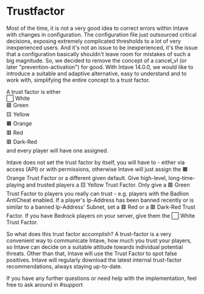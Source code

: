 # Trustfactor

Most of the time, it is not a very good idea to correct errors within Intave with changes in configuration.
The configuration file just outsourced critical decisions, exposing extremely complicated thresholds to a lot of very inexperienced users. 
And it's not an issue to be inexperienced, it's the issue that a configuration basically shouldn't leave room for mistakes of such a big magnitude. 
So, we decided to remove the concept of a cancel_vl (or later "prevention-activation") for good.
With Intave 14.0.0, we would like to introduce a suitable and adaptive alternative, easy to understand and to work with, simplifying the entire concept to a trust factor.

A trust factor is either<br>
:white_large_square: White<br>
🟩 Green<br>
🟨 Yellow<br>
🟧 Orange<br>
🟥 Red<br>
🟥 Dark-Red<br>
and every player will have one assigned.

Intave does not set the trust factor by itself, you will have to - either via access (API) or with permissions, otherwise Intave will just assign the 🟧 Orange Trust Factor or a different given default.
Give high-level, long-time-playing and trusted players a 🟨 Yellow Trust Factor.
Only give a 🟩 Green Trust Factor to players you really can trust - e.g. players with the Badlion AntiCheat enabled.
If a player's Ip-Address has been banned recently or is similar to a banned Ip-Address' Subnet, set a 🟥 Red or a 🟥 Dark-Red Trust Factor.
If you have Bedrock players on your server, give them the :white_large_square: White Trust Factor.

So what does this trust factor accomplish?
A trust-factor is a very convenient way to communicate Intave, how much you trust your players, so Intave can decide on a suitable attitude towards individual potential threats. 
Other than that, Intave will use the Trust Factor to spot false positives.
Intave will regularly download the latest internal trust-factor recommendations, always staying up-to-date.

If you have any further questions or need help with the implementation, feel free to ask around in #support
